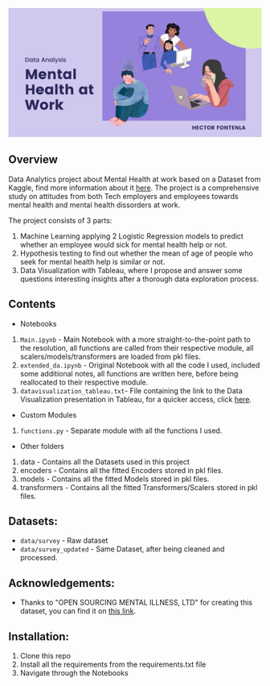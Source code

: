 ![](images/banner.jpg)

## Overview

Data Analytics project about Mental Health at work based on a Dataset from Kaggle, find more information about it [here](https://www.kaggle.com/datasets/osmi/mental-health-in-tech-survey). The project is a comprehensive study on attitudes from both Tech employers and employees towards mental health and mental health dissorders at work.

The project consists of 3 parts: 

1. Machine Learning applying 2 Logistic Regression models to predict whether an employee would sick for mental health help or not.
2. Hypothesis testing to find out whether the mean of age of people who seek for mental health help is similar or not.
3. Data Visualization with Tableau, where I propose and answer some questions interesting insights after a thorough data exploration process.

## Contents

- Notebooks
1. `Main.ipynb` - Main Notebook with a more straight-to-the-point path to the resolution, all functions are called from their respective module, all scalers/models/transformers are loaded from pkl files.
2. `extended_da.ipynb` - Original Notebook with all the code I used, included some additional notes, all functions are written here, before being reallocated to their respective module.
3. `datavisualization_tableau.txt`- File containing the link to the Data Visualization presentation in Tableau, for a quicker access, click [here](https://public.tableau.com/app/profile/hector.fontenla/viz/MentalHealth_16473455406840/Story1).

- Custom Modules
1. `functions.py` - Separate module with all the functions I used.

- Other folders
1. data - Contains all the Datasets used in this project
2. encoders - Contains all the fitted Encoders stored in pkl files.
3. models - Contains all the fitted Models stored in pkl files.
4. transformers - Contains all the fitted Transformers/Scalers stored in pkl files.

## Datasets:

-  `data/survey` - Raw dataset
-  `data/survey_updated` - Same Dataset, after being cleaned and processed.

## Acknowledgements:

- Thanks to "OPEN SOURCING MENTAL ILLNESS, LTD" for creating this dataset, you can find it on [this link](https://www.kaggle.com/datasets/osmi/mental-health-in-tech-survey).



## Installation:

1. Clone this repo
2. Install all the requirements from the requirements.txt file
3. Navigate through the Notebooks



